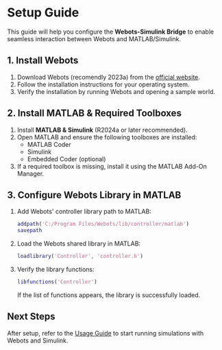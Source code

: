 # Setup Guide

This guide will help you configure the **Webots-Simulink Bridge** to enable seamless interaction between Webots and MATLAB/Simulink.

## 1. Install Webots
1. Download Webots (recomendly 2023a) from the [official website](https://cyberbotics.com/).
2. Follow the installation instructions for your operating system.
3. Verify the installation by running Webots and opening a sample world.

## 2. Install MATLAB & Required Toolboxes
1. Install **MATLAB & Simulink** (R2024a or later recommended).
2. Open MATLAB and ensure the following toolboxes are installed:
   - MATLAB Coder
   - Simulink
   - Embedded Coder (optional)
3. If a required toolbox is missing, install it using the MATLAB Add-On Manager.

## 3. Configure Webots Library in MATLAB
1. Add Webots' controller library path to MATLAB:
   ```matlab
   addpath('C:/Program Files/Webots/lib/controller/matlab')
   savepath
   ```
2. Load the Webots shared library in MATLAB:
   ```matlab
   loadlibrary('Controller', 'controller.h')
   ```
3. Verify the library functions:
   ```matlab
   libfunctions('Controller')
   ```
   If the list of functions appears, the library is successfully loaded.


## Next Steps
After setup, refer to the [Usage Guide](usage/connecting.md) to start running simulations with Webots and Simulink.
